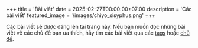 +++
title = 'Bài viết'
date = 2025-02-27T00:00:00+07:00
description = 'Các bài viết'
featured_image = '/images/chiyo_sisyphus.png'
+++

Các bài viết sẽ được đăng lên tại trang này. Nếu bạn muốn đọc những bài viết về các chủ để bạn ưa thích, hãy tìm các bài viết qua các [tags](../tags/) hoặc [chủ đề](../topics/).